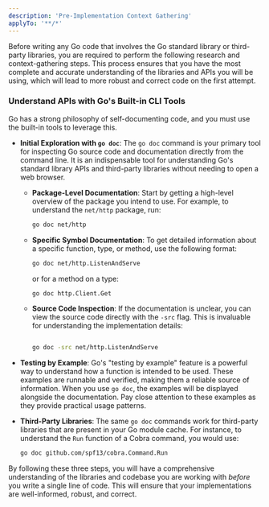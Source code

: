 ```yaml
---
description: 'Pre-Implementation Context Gathering'
applyTo: '**/*'
---
```


Before writing any Go code that involves the Go standard library or third-party libraries, you are required to perform the following research and context-gathering steps. This process ensures that you have the most complete and accurate understanding of the libraries and APIs you will be using, which will lead to more robust and correct code on the first attempt.

### Understand APIs with Go's Built-in CLI Tools

Go has a strong philosophy of self-documenting code, and you must use the built-in tools to leverage this.

*   **Initial Exploration with `go doc`**: The `go doc` command is your primary tool for inspecting Go source code and documentation directly from the command line. It is an indispensable tool for understanding Go's standard library APIs and third-party libraries without needing to open a web browser.
    *   **Package-Level Documentation**: Start by getting a high-level overview of the package you intend to use. For example, to understand the `net/http` package, run:
        ```bash
        go doc net/http
        ```
    *   **Specific Symbol Documentation**: To get detailed information about a specific function, type, or method, use the following format:
        ```bash
        go doc net/http.ListenAndServe
        ```
        or for a method on a type:
        ```bash
        go doc http.Client.Get
        ```
    *   **Source Code Inspection**: If the documentation is unclear, you can view the source code directly with the `-src` flag. This is invaluable for understanding the implementation details:
        ```bash

        go doc -src net/http.ListenAndServe
        ```

*   **Testing by Example**: Go's "testing by example" feature is a powerful way to understand how a function is intended to be used. These examples are runnable and verified, making them a reliable source of information. When you use `go doc`, the examples will be displayed alongside the documentation. Pay close attention to these examples as they provide practical usage patterns.

*   **Third-Party Libraries**: The same `go doc` commands work for third-party libraries that are present in your Go module cache. For instance, to understand the `Run` function of a Cobra command, you would use:
    ```bash
    go doc github.com/spf13/cobra.Command.Run
    ```

By following these three steps, you will have a comprehensive understanding of the libraries and codebase you are working with *before* you write a single line of code. This will ensure that your implementations are well-informed, robust, and correct.